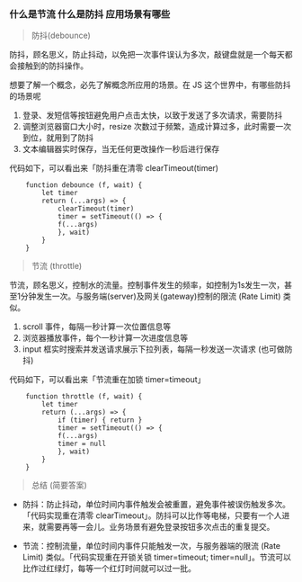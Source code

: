 ### 什么是节流 什么是防抖 应用场景有哪些

> 防抖(debounce)

防抖，顾名思义，防止抖动，以免把一次事件误认为多次，敲键盘就是一个每天都会接触到的防抖操作。

想要了解一个概念，必先了解概念所应用的场景。在 JS 这个世界中，有哪些防抖的场景呢

1. 登录、发短信等按钮避免用户点击太快，以致于发送了多次请求，需要防抖
2. 调整浏览器窗口大小时，resize 次数过于频繁，造成计算过多，此时需要一次到位，就用到了防抖
3. 文本编辑器实时保存，当无任何更改操作一秒后进行保存

代码如下，可以看出来「防抖重在清零 clearTimeout(timer)

```
    function debounce (f, wait) {
        let timer
        return (...args) => {
            clearTimeout(timer)
            timer = setTimeout(() => {
            f(...args)
            }, wait)
        }
    }
```

> 节流 (throttle)

节流，顾名思义，控制水的流量。控制事件发生的频率，如控制为1s发生一次，甚至1分钟发生一次。与服务端(server)及网关(gateway)控制的限流 (Rate Limit) 类似。

1. scroll 事件，每隔一秒计算一次位置信息等
2. 浏览器播放事件，每个一秒计算一次进度信息等
3. input 框实时搜索并发送请求展示下拉列表，每隔一秒发送一次请求 (也可做防抖)

代码如下，可以看出来「节流重在加锁 timer=timeout」

```
    function throttle (f, wait) {
        let timer
        return (...args) => {
            if (timer) { return }
            timer = setTimeout(() => {
            f(...args)
            timer = null
            }, wait)
        }
    }
```

> 总结 (简要答案)

+ 防抖：防止抖动，单位时间内事件触发会被重置，避免事件被误伤触发多次。「代码实现重在清零 clearTimeout」。防抖可以比作等电梯，只要有一个人进来，就需要再等一会儿。业务场景有避免登录按钮多次点击的重复提交。

+ 节流：控制流量，单位时间内事件只能触发一次，与服务器端的限流 (Rate Limit) 类似。「代码实现重在开锁关锁 timer=timeout; timer=null」。节流可以比作过红绿灯，每等一个红灯时间就可以过一批。
